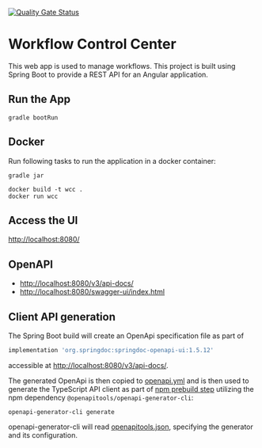 [![Quality Gate Status](https://sonarcloud.io/api/project_badges/measure?project=CC21-EDW_workflow-control-center&metric=alert_status)](https://sonarcloud.io/summary/new_code?id=CC21-EDW_workflow-control-center)

# Workflow Control Center

This web app is used to manage workflows.
This project is built using Spring Boot to provide a REST API for an Angular application.

## Run the App

```shell
gradle bootRun
```

## Docker

Run following tasks to run the application in a docker container:

```shell
gradle jar

docker build -t wcc .
docker run wcc
```

## Access the UI

[http://localhost:8080/](http://localhost:8080/)

## OpenAPI

- [http://localhost:8080/v3/api-docs/](http://localhost:8080/v3/api-docs/)
- [http://localhost:8080/swagger-ui/index.html](http://localhost:8080/swagger-ui/index.html)

## Client API generation

The Spring Boot build will create an OpenApi specification file as part of

```groovy
implementation 'org.springdoc:springdoc-openapi-ui:1.5.12'
```

accessible at [http://localhost:8080/v3/api-docs/](http://localhost:8080/v3/api-docs/).

The generated OpenApi is then copied to [openapi.yml](src/main/webapp/openapi.yaml) and is then used to generate the
TypeScript API client as part of [npm prebuild step](src/main/webapp/package.json) utilizing the npm
dependency `@openapitools/openapi-generator-cli`:

```shell
openapi-generator-cli generate
```

openapi-generator-cli will read [openapitools.json](src/main/webapp/openapitools.json), specifying the generator and its
configuration.
